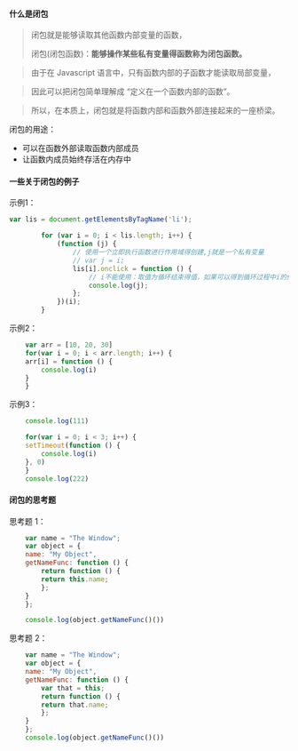 #### 什么是闭包
> 闭包就是能够读取其他函数内部变量的函数，
>
> 闭包(闭包函数)：**能够操作某些私有变量得函数称为闭包函数。**

> 由于在 Javascript 语言中，只有函数内部的子函数才能读取局部变量，

> 因此可以把闭包简单理解成 “定义在一个函数内部的函数”。

> 所以，在本质上，闭包就是将函数内部和函数外部连接起来的一座桥梁。

闭包的用途：

- 可以在函数外部读取函数内部成员
- 让函数内成员始终存活在内存中

#### 一些关于闭包的例子

示例1：

```javascript
var lis = document.getElementsByTagName('li');

		for (var i = 0; i < lis.length; i++) {
			(function (j) {
				// 使用一个立即执行函数进行作用域得创建,j就是一个私有变量
				// var j = i;
				lis[i].onclick = function () {
					// i不能使用：取值为循环结束得值，如果可以得到循环过程中i的值，即可解决这个问题。
					console.log(j);
				};
			})(i);
		}

```



示例2：

```javascript
    var arr = [10, 20, 30]
    for(var i = 0; i < arr.length; i++) {
    arr[i] = function () {
        console.log(i)
    }
    }
```

示例3：

```javascript
    console.log(111)

    for(var i = 0; i < 3; i++) {
    setTimeout(function () {
        console.log(i)
    }, 0)
    }
    console.log(222)
```

#### 闭包的思考题

思考题 1：

```javascript
    var name = "The Window";
    var object = {
    name: "My Object",
    getNameFunc: function () {
        return function () {
        return this.name;
        };
    }
    };

    console.log(object.getNameFunc()())
```


思考题 2：

```javascript
    var name = "The Window";　　
    var object = {　　　　
    name: "My Object",
    getNameFunc: function () {
        var that = this;
        return function () {
        return that.name;
        };
    }
    };
    console.log(object.getNameFunc()())
```

